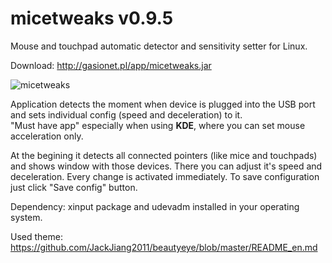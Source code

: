 # micetweaks v0.9.5
Mouse and touchpad automatic detector and sensitivity setter for Linux.

Download: http://gasionet.pl/app/micetweaks.jar

![micetweaks](http://i.imgur.com/fiYcqLd.png)

Application detects the moment when device is plugged into the USB port and sets individual config (speed and deceleration) to it.  
"Must have app" especially when using <B>KDE</B>, where you can set mouse acceleration only.  

At the begining it detects all connected pointers (like mice and touchpads) and shows window with those devices. There you can adjust it's speed and deceleration.
Every change is activated immediately. To save configuration just click "Save config" button.

Dependency: xinput package and udevadm installed in your operating system.

Used theme: https://github.com/JackJiang2011/beautyeye/blob/master/README_en.md
